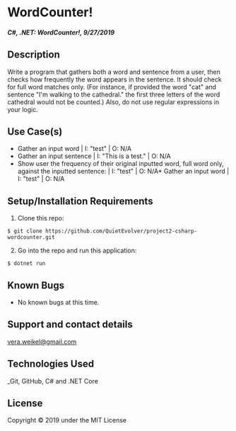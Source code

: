 # WordCounter!

#### _C#, .NET: WordCounter!, 9/27/2019_

## Description
Write a program that gathers both a word and sentence from a user, then checks how frequently the word appears in the sentence. It should check for full word matches only. (For instance, if provided the word "cat" and sentence "I'm walking to the cathedral." the first three letters of the word cathedral would not be counted.) Also, do not use regular expressions in your logic.

## Use Case(s)
* Gather an input word | I: "test" | O: N/A
* Gather an input sentence | I: "This is a test." | O: N/A
* Show user the frequency of their original inputted word, full word only, against the inputted sentence: | I: "test" | O: N/A* Gather an input word | I: "test" | O: N/A

## Setup/Installation Requirements

1. Clone this repo:
```
$ git clone https://github.com/QuietEvolver/project2-csharp-wordcounter.git
```

2. Go into the repo and run this application:
```
$ dotnet run
```

## Known Bugs
* No known bugs at this time.

## Support and contact details
vera.weikel@gmail.com

## Technologies Used
_Git, GitHub, C# and .NET Core


## License
Copyright © 2019 under the MIT License